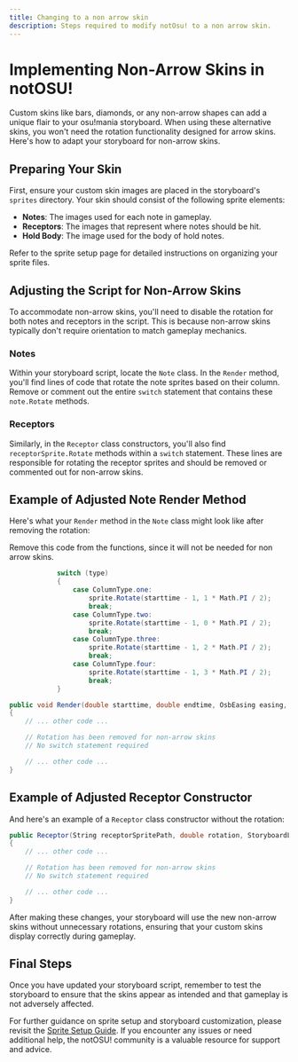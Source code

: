 ```yaml
---
title: Changing to a non arrow skin
description: Steps required to modify notOsu! to a non arrow skin.
---
```


# Implementing Non-Arrow Skins in notOSU!

Custom skins like bars, diamonds, or any non-arrow shapes can add a unique flair to your osu!mania storyboard. When using these alternative skins, you won't need the rotation functionality designed for arrow skins. Here's how to adapt your storyboard for non-arrow skins.

## Preparing Your Skin

First, ensure your custom skin images are placed in the storyboard's `sprites` directory. Your skin should consist of the following sprite elements:

- **Notes**: The images used for each note in gameplay.
- **Receptors**: The images that represent where notes should be hit.
- **Hold Body**: The image used for the body of hold notes.

Refer to the sprite setup page for detailed instructions on organizing your sprite files.

## Adjusting the Script for Non-Arrow Skins

To accommodate non-arrow skins, you'll need to disable the rotation for both notes and receptors in the script. This is because non-arrow skins typically don't require orientation to match gameplay mechanics.

### Notes

Within your storyboard script, locate the `Note` class. In the `Render` method, you'll find lines of code that rotate the note sprites based on their column. Remove or comment out the entire `switch` statement that contains these `note.Rotate` methods.

### Receptors

Similarly, in the `Receptor` class constructors, you'll also find `receptorSprite.Rotate` methods within a `switch` statement. These lines are responsible for rotating the receptor sprites and should be removed or commented out for non-arrow skins.

## Example of Adjusted Note Render Method

Here's what your `Render` method in the `Note` class might look like after removing the rotation:

Remove this code from the functions, since it will not be needed for non arrow skins.
```csharp
            switch (type)
            {
                case ColumnType.one:
                    sprite.Rotate(starttime - 1, 1 * Math.PI / 2);
                    break;
                case ColumnType.two:
                    sprite.Rotate(starttime - 1, 0 * Math.PI / 2);
                    break;
                case ColumnType.three:
                    sprite.Rotate(starttime - 1, 2 * Math.PI / 2);
                    break;
                case ColumnType.four:
                    sprite.Rotate(starttime - 1, 3 * Math.PI / 2);
                    break;
            }
```

```csharp
public void Render(double starttime, double endtime, OsbEasing easing, double initialFade, double fadeInTime = 50, double fadeOutTime = 10)
{
    // ... other code ...

    // Rotation has been removed for non-arrow skins
    // No switch statement required

    // ... other code ...
}
```

## Example of Adjusted Receptor Constructor

And here's an example of a `Receptor` class constructor without the rotation:

```csharp
public Receptor(String receptorSpritePath, double rotation, StoryboardLayer layer, CommandScale scale, double starttime, ColumnType type, double delta)
{
    // ... other code ...

    // Rotation has been removed for non-arrow skins
    // No switch statement required

    // ... other code ...
}
```

After making these changes, your storyboard will use the new non-arrow skins without unnecessary rotations, ensuring that your custom skins display correctly during gameplay.

## Final Steps

Once you have updated your storyboard script, remember to test the storyboard to ensure that the skins appear as intended and that gameplay is not adversely affected.

For further guidance on sprite setup and storyboard customization, please revisit the [Sprite Setup Guide](/sprites/sprites). If you encounter any issues or need additional help, the notOSU! community is a valuable resource for support and advice.